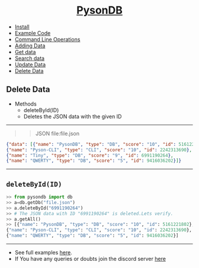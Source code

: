 <h1 align="center"><u>PysonDB</u></h1>

* [Install](https://github.com/fredysomy/pysonDB) 
* [Example Code](https://github.com/fredysomy/pysonDB/tree/master/example) 
* [Command Line Operations](https://fredysomy.me/pysonDB/docs/cli) 
* [Adding Data](https://fredysomy.me/pysonDB/docs/add) 
* [Get data](https://fredysomy.me/pysonDB/docs/get) 
* [Search data](https://fredysomy.me/pysonDB/docs/re_search) 
* [Update Data](https://fredysomy.me/pysonDB/docs/update) 
* [Delete Data](https://fredysomy.me/pysonDB/docs/delete)

<h2>Delete Data</h2>

* Methods
  * deleteById(ID)
  * Deletes the JSON data with the given ID 

***

>>JSON file:file.json

```json
{"data": [{"name": "PysonDB", "type": "DB", "score": "10", "id": 5161221802},
{"name": "Pyson-CLI", "type": "CLI", "score": "10", "id": 2242313690},
{"name": "Tiny", "type": "DB", "score": "9", "id": 6991190264},
{"name": "QWERTY", "type": "DB", "score": "5", "id": 9416036202}]}
```

***  

<h2><code>deleteById(ID)</code></h2>

```python
>> from pysondb import db
>> a=db.getDb("file.json")
>> a.deleteById("6991190264")
>> # The JSON data with ID "6991190264" is deleted.Lets verify.
>> a.getAll()
>> [{"name": "PysonDB", "type": "DB", "score": "10", "id": 5161221802},
{"name": "Pyson-CLI", "type": "CLI", "score": "10", "id": 2242313690},
{"name": "QWERTY", "type": "DB", "score": "5", "id": 9416036202}]
```

***

* See full examples [here](https://github.com/fredysomy/pysonDB/example).
* If You have any queries or doubts join the discord server [here](https://discord.gg/SZyk2dCgwg)